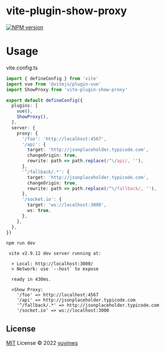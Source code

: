 # vite-plugin-show-proxy

[![NPM version](https://img.shields.io/npm/v/vite-plugin-show-proxy?color=a1b858&label=)](https://www.npmjs.com/package/vite-plugin-show-proxy)

# Usage
vite.config.ts
```ts
import { defineConfig } from 'vite'
import vue from '@vitejs/plugin-vue'
import ShowProxy from 'vite-plugin-show-proxy'

export default defineConfig({
  plugins: [
    vue(),
    ShowProxy(),
  ],
  server: {
    proxy: {
      '/foo': 'http://localhost:4567',
      '/api': {
        target: 'http://jsonplaceholder.typicode.com',
        changeOrigin: true,
        rewrite: path => path.replace(/^\/api/, ''),
      },
      '^/fallback/.*': {
        target: 'http://jsonplaceholder.typicode.com',
        changeOrigin: true,
        rewrite: path => path.replace(/^\/fallback/, ''),
      },
      '/socket.io': {
        target: 'ws://localhost:3000',
        ws: true,
      },
    },
  },
})

```
```
npm run dev
```
```
 vite v2.9.12 dev server running at:

  > Local: http://localhost:3000/
  > Network: use `--host` to expose

  ready in 430ms.

  >Show Proxy:
    '/foo' => http://localhost:4567
    '/api' => http://jsonplaceholder.typicode.com
    '^/fallback/.*' => http://jsonplaceholder.typicode.com
    '/socket.io' => ws://localhost:3000
```

## License

[MIT](./LICENSE) License © 2022 [yuyinws](https://github.com/yuyinws)
